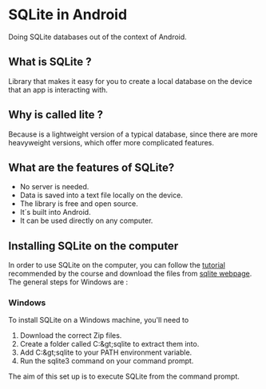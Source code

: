 # SQLite in Android

Doing SQLite databases out of the context of Android.

## What is SQLite ?

Library that makes it easy for you to create a local database on the device that an app is interacting with. 

## Why is called lite ?

Because is a lightweight version of a typical database, since there are more heavyweight versions, which offer more complicated features.

## What are the features of SQLite? 

* No server is needed.
* Data is saved into a text file locally on the device.
* The library is free and open source.
* It´s built into Android.
* It can be used directly on any computer.

## Installing SQLite on the computer

In order to use SQLite on the computer, you can follow the [tutorial](http://www.tutorialspoint.com/sqlite/sqlite\_installation.htm) recommended by the course and download the files from [sqlite webpage](http://www.sqlite.org/download.html). The general steps for Windows are :

### Windows

To install SQLite on a Windows machine, you'll need to

1. Download the correct Zip files.
2. Create a folder called C:\&gt;sqlite to extract them into.
3. Add C:\&gt;sqlite to your PATH environment variable.
4. Run the sqlite3 command on your command prompt.

The aim of this set up is to execute SQLite from the command prompt. 



